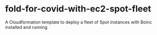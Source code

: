 # fold-for-covid-with-ec2-spot-fleet
A Cloudformation template to deploy a fleet of Spot Instances with Boinc installed and running
